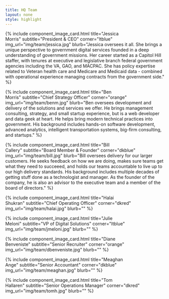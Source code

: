 ```yaml
---
title: HQ Team
layout: none
style: highlight
---
```


<div class="row mx-auto text-center">

{% include component_image_card.html
  title="Jessica<br />Morris"
  subtitle="President & CEO"
  corner="ltblue"
  img_url="img/team/jessica.jpg"
  blurb="Jessica oversees it all. She brings a unique perspective to government digital services founded in a deep understanding of government missions. Her career started as a Capitol Hill staffer, with tenures at executive and legislative branch federal government agencies including the VA, GAO, and MACPAC. She has policy expertise related to Veteran health care and Medicare and Medicaid data - combined with operational experience managing contracts from the government side."
%}

{% include component_image_card.html
  title="Ben<br />Morris"
  subtitle="Chief Strategy Officer"
  corner="orange"
  img_url="img/team/benm.jpg"
  blurb="Ben oversees development and delivery of the solutions and services we offer. He brings management consulting, strategy, and small startup experience, but is a web developer and data geek at heart. He helps bring modern technical practices into government. His background includes hands-on software development, advanced analytics, intelligent transportation systems, big-firm consulting, and startups."
%}

{% include component_image_card.html
  title="Bill<br />Callery"
  subtitle="Board Member & Founder"
  corner="dkblue"
  img_url="img/team/bill.jpg"
  blurb="Bill oversees delivery for our larger customers. He seeks feedback on how we are doing, makes sure teams get what they need to succeeed, and holds our teams accountable to live up to our high delivery standards. His background includes multiple decades of getting stuff done as a technologist and manager. As the founder of the company, he is also an advisor to the executive team and a member of the board of directors."
%}


{% include component_image_card.html
  title="Halai<br />Shukran"
  subtitle="Chief Operating Officer"
  corner="dkred"
  img_url="img/team/halai.jpg"
  blurb=""
%}

{% include component_image_card.html
  title="Julie<br />Meloni"
  subtitle="VP of Digital Solutions"
  corner="ltblue"
  img_url="img/team/jmeloni.jpg"
  blurb=""
%}

{% include component_image_card.html
  title="Diane<br />Benveniste"
  subtitle="Senior Recruiter"
  corner="orange"
  img_url="img/team/dbenveniste.jpg"
  blurb=""
%}

{% include component_image_card.html
  title="Meaghan<br />Ange"
  subtitle="Senior Accountant"
  corner="dkblue"
  img_url="img/team/meaghan.jpg"
  blurb=""
%}

{% include component_image_card.html
  title="Tom<br />Hallaren"
  subtitle="Senior Operations Manager"
  corner="dkred"
  img_url="img/team/tomh.jpg"
  blurb=""
%}

</div>
